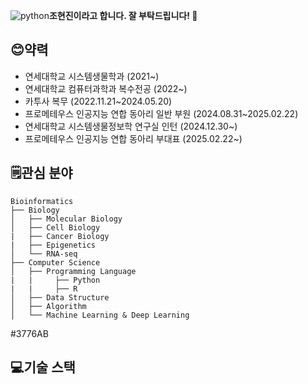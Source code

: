 ![python](https://github.com/user-attachments/assets/a068ac2c-7976-4745-912b-2afe52238231)**조현진이라고 합니다. 잘 부탁드립니다! 👋**

## 😊약력
* 연세대학교 시스템생물학과 (2021~)
* 연세대학교 컴퓨터과학과 복수전공 (2022~)
* 카투사 복무 (2022.11.21~2024.05.20)
* 프로메테우스 인공지능 연합 동아리 일반 부원 (2024.08.31~2025.02.22)
* 연세대학교 시스템생물정보학 연구실 인턴 (2024.12.30~)
* 프로메테우스 인공지능 연합 동아리 부대표 (2025.02.22~)

## 🗒관심 분야

~~~
Bioinformatics
├── Biology
│   ├── Molecular Biology
│   ├── Cell Biology
|   ├── Cancer Biology
|   ├── Epigenetics
│   └── RNA-seq
├── Computer Science
│   ├── Programming Language
|   |     ├── Python
|   |     ├── R
│   ├── Data Structure
│   ├── Algorithm
│   └── Machine Learning & Deep Learning
~~~
#3776AB



## 💻기술 스택


<!--
**hyun-jin891/hyun-jin891** is a ✨ _special_ ✨ repository because its `README.md` (this file) appears on your GitHub profile.

Here are some ideas to get you started:

- 🔭 I’m currently working on ...
- 🌱 I’m currently learning ...
- 👯 I’m looking to collaborate on ...
- 🤔 I’m looking for help with ...
- 💬 Ask me about ...
- 📫 How to reach me: ...
- 😄 Pronouns: ...
- ⚡ Fun fact: ...
-->
